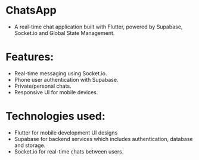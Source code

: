 # ChatsApp

- A real-time chat application built with Flutter, powered by Supabase, Socket.io and Global State Management.

# Features:

- Real-time messaging using Socket.io.
- Phone user authentication with Supabase.
- Private/personal chats.
- Responsive UI for mobile devices.

# Technologies used:

- Flutter for mobile development UI designs 
- Supabase for backend services which includes authentication, database and storage. 
- Socket.io for real-time chats between users.

